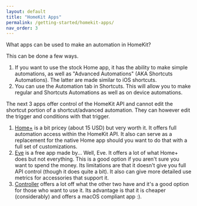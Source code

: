 ```yaml
---
layout: default
title: "HomeKit Apps"
permalink: /getting-started/homekit-apps/
nav_order: 3
---
```


What apps can be used to make an automation in HomeKit?

This can be done a few ways.

1. If you want to use the stock Home app, it has the ability to make simple automations, as well as "Advanced Automations" (AKA Shortcuts Automations). The latter are made similar to iOS shortcuts.
2. You can use the Automation tab in Shortcuts. This will allow you to make regular and Shortcuts Automations as well as on device automations.

The next 3 apps offer control of the HomeKit API and cannot edit the shortcut portion of a shortcut/advanced automation. They can however edit the trigger and conditions with that trigger.

1. [Home+](https://hochgatterer.me/home+/) is a bit pricey (about 15 USD) but very worth it. It offers full automation access within the HomeKit API. It also can serve as a replacement for the native Home app should you want to do that with a full set of customizations.
2. [Eve](https://apps.apple.com/us/app/eve-for-homekit/id917695792) is a free app made by... Well, Eve. It offers a lot of what Home+ does but not everything. This is a good option if you aren't sure you want to spend the money. Its limitations are that it doesn't give you full API control (though it does quite a bit). It also can give more detailed use metrics for accessories that support it.
4. [Controller](https://controllerforhomekit.com/) offers a lot off what the other two have and it's a good option for those who want to use it. Its advantage is that it is cheaper (considerably) and offers a macOS compliant app :).
